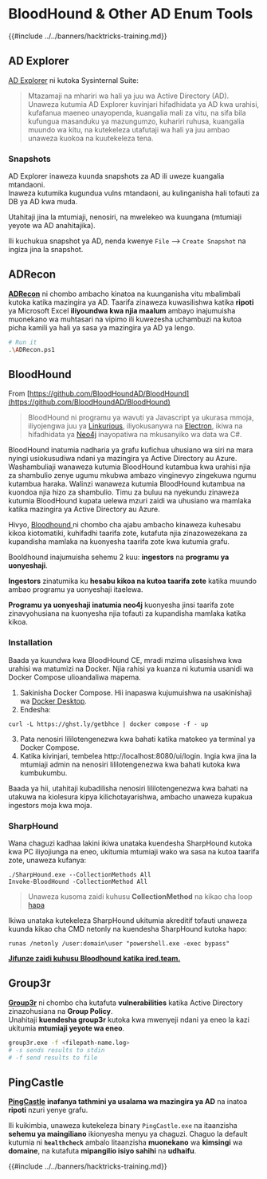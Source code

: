 # BloodHound & Other AD Enum Tools

{{#include ../../banners/hacktricks-training.md}}

## AD Explorer

[AD Explorer](https://docs.microsoft.com/en-us/sysinternals/downloads/adexplorer) ni kutoka Sysinternal Suite:

> Mtazamaji na mhariri wa hali ya juu wa Active Directory (AD). Unaweza kutumia AD Explorer kuvinjari hifadhidata ya AD kwa urahisi, kufafanua maeneo unayopenda, kuangalia mali za vitu, na sifa bila kufungua masanduku ya mazungumzo, kuhariri ruhusa, kuangalia muundo wa kitu, na kutekeleza utafutaji wa hali ya juu ambao unaweza kuokoa na kuutekeleza tena.

### Snapshots

AD Explorer inaweza kuunda snapshots za AD ili uweze kuangalia mtandaoni.\
Inaweza kutumika kugundua vulns mtandaoni, au kulinganisha hali tofauti za DB ya AD kwa muda.

Utahitaji jina la mtumiaji, nenosiri, na mwelekeo wa kuungana (mtumiaji yeyote wa AD anahitajika).

Ili kuchukua snapshot ya AD, nenda kwenye `File` --> `Create Snapshot` na ingiza jina la snapshot.

## ADRecon

[**ADRecon**](https://github.com/adrecon/ADRecon) ni chombo ambacho kinatoa na kuunganisha vitu mbalimbali kutoka katika mazingira ya AD. Taarifa zinaweza kuwasilishwa katika **ripoti** ya Microsoft Excel **iliyoundwa kwa njia maalum** ambayo inajumuisha muonekano wa muhtasari na vipimo ili kuwezesha uchambuzi na kutoa picha kamili ya hali ya sasa ya mazingira ya AD ya lengo.
```bash
# Run it
.\ADRecon.ps1
```
## BloodHound

From [https://github.com/BloodHoundAD/BloodHound](https://github.com/BloodHoundAD/BloodHound)

> BloodHound ni programu ya wavuti ya Javascript ya ukurasa mmoja, iliyojengwa juu ya [Linkurious](http://linkurio.us/), iliyokusanywa na [Electron](http://electron.atom.io/), ikiwa na hifadhidata ya [Neo4j](https://neo4j.com/) inayopatiwa na mkusanyiko wa data wa C#.

BloodHound inatumia nadharia ya grafu kufichua uhusiano wa siri na mara nyingi usiokusudiwa ndani ya mazingira ya Active Directory au Azure. Washambuliaji wanaweza kutumia BloodHound kutambua kwa urahisi njia za shambulio zenye ugumu mkubwa ambazo vinginevyo zingekuwa ngumu kutambua haraka. Walinzi wanaweza kutumia BloodHound kutambua na kuondoa njia hizo za shambulio. Timu za buluu na nyekundu zinaweza kutumia BloodHound kupata uelewa mzuri zaidi wa uhusiano wa mamlaka katika mazingira ya Active Directory au Azure.

Hivyo, [Bloodhound ](https://github.com/BloodHoundAD/BloodHound) ni chombo cha ajabu ambacho kinaweza kuhesabu kikoa kiotomatiki, kuhifadhi taarifa zote, kutafuta njia zinazowezekana za kupandisha mamlaka na kuonyesha taarifa zote kwa kutumia grafu.

Booldhound inajumuisha sehemu 2 kuu: **ingestors** na **programu ya uonyeshaji**.

**Ingestors** zinatumika ku **hesabu kikoa na kutoa taarifa zote** katika muundo ambao programu ya uonyeshaji itaelewa.

**Programu ya uonyeshaji inatumia neo4j** kuonyesha jinsi taarifa zote zinavyohusiana na kuonyesha njia tofauti za kupandisha mamlaka katika kikoa.

### Installation

Baada ya kuundwa kwa BloodHound CE, mradi mzima ulisasishwa kwa urahisi wa matumizi na Docker. Njia rahisi ya kuanza ni kutumia usanidi wa Docker Compose ulioandaliwa mapema.

1. Sakinisha Docker Compose. Hii inapaswa kujumuishwa na usakinishaji wa [Docker Desktop](https://www.docker.com/products/docker-desktop/).
2. Endesha:
```
curl -L https://ghst.ly/getbhce | docker compose -f - up
```
3. Pata nenosiri lililotengenezwa kwa bahati katika matokeo ya terminal ya Docker Compose.  
4. Katika kivinjari, tembelea http://localhost:8080/ui/login. Ingia kwa jina la mtumiaji admin na nenosiri lililotengenezwa kwa bahati kutoka kwa kumbukumbu.

Baada ya hii, utahitaji kubadilisha nenosiri lililotengenezwa kwa bahati na utakuwa na kiolesura kipya kilichotayarishwa, ambacho unaweza kupakua ingestors moja kwa moja.

### SharpHound

Wana chaguzi kadhaa lakini ikiwa unataka kuendesha SharpHound kutoka kwa PC iliyojiunga na eneo, ukitumia mtumiaji wako wa sasa na kutoa taarifa zote, unaweza kufanya:
```
./SharpHound.exe --CollectionMethods All
Invoke-BloodHound -CollectionMethod All
```
> Unaweza kusoma zaidi kuhusu **CollectionMethod** na kikao cha loop [hapa](https://support.bloodhoundenterprise.io/hc/en-us/articles/17481375424795-All-SharpHound-Community-Edition-Flags-Explained)

Ikiwa unataka kutekeleza SharpHound ukitumia akreditif tofauti unaweza kuunda kikao cha CMD netonly na kuendesha SharpHound kutoka hapo:
```
runas /netonly /user:domain\user "powershell.exe -exec bypass"
```
[**Jifunze zaidi kuhusu Bloodhound katika ired.team.**](https://ired.team/offensive-security-experiments/active-directory-kerberos-abuse/abusing-active-directory-with-bloodhound-on-kali-linux)

## Group3r

[**Group3r**](https://github.com/Group3r/Group3r) ni chombo cha kutafuta **vulnerabilities** katika Active Directory zinazohusiana na **Group Policy**. \
Unahitaji **kuendesha group3r** kutoka kwa mwenyeji ndani ya eneo la kazi ukitumia **mtumiaji yeyote wa eneo**.
```bash
group3r.exe -f <filepath-name.log>
# -s sends results to stdin
# -f send results to file
```
## PingCastle

[**PingCastle**](https://www.pingcastle.com/documentation/) **inafanya tathmini ya usalama wa mazingira ya AD** na inatoa **ripoti** nzuri yenye grafu.

Ili kuikimbia, unaweza kutekeleza binary `PingCastle.exe` na itaanzisha **sehemu ya maingiliano** ikionyesha menyu ya chaguzi. Chaguo la default kutumia ni **`healthcheck`** ambalo litaanzisha **muonekano** wa **kimsingi** wa **domaine**, na kutafuta **mipangilio isiyo sahihi** na **udhaifu**.&#x20;

{{#include ../../banners/hacktricks-training.md}}
